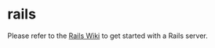 # rails

Please refer to the [Rails Wiki](https://github.com/braithair/rails/wiki) to get started with a Rails server.
